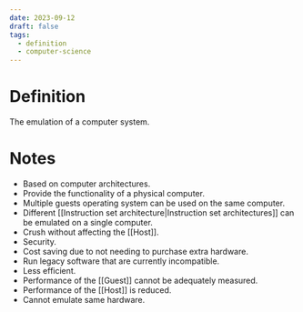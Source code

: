 ```yaml
---
date: 2023-09-12
draft: false
tags:
  - definition
  - computer-science
---
```

# Definition

The emulation of a computer system.

# Notes

- Based on computer architectures.
- Provide the functionality of a physical computer.
- Multiple guests operating system can be used on the same computer.
- Different [[Instruction set architecture|Instruction set architectures]] can be emulated on a single computer.
- Crush without affecting the [[Host]].
- Security.
- Cost saving due to not needing to purchase extra hardware.
- Run legacy software that are currently incompatible.
- Less efficient.
- Performance of the [[Guest]] cannot be adequately measured.
- Performance of the [[Host]] is reduced.
- Cannot emulate same hardware.